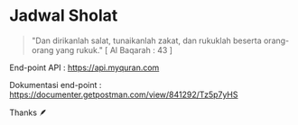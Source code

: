 # Jadwal Sholat

> "Dan dirikanlah salat, tunaikanlah zakat, dan rukuklah beserta orang-orang yang rukuk." [ Al Baqarah : 43 ]


End-point API         : https://api.myquran.com

Dokumentasi end-point : https://documenter.getpostman.com/view/841292/Tz5p7yHS


Thanks  :feather:
